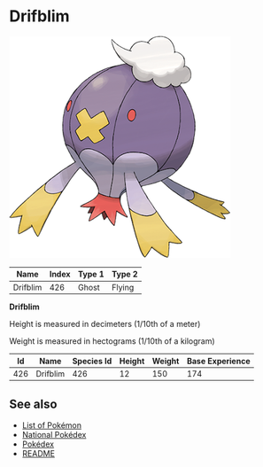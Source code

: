 # Drifblim


![Drifblim](images/426.png)

| **Name** | **Index** | **Type 1** | **Type 2** |
|----|----|----|----|
| Drifblim | 426 | Ghost | Flying  |

**Drifblim** 


Height is measured in decimeters (1/10th of a meter)

Weight is measured in hectograms (1/10th of a kilogram)

| **Id** | **Name** | **Species Id** | **Height** | **Weight** | **Base Experience** |
|--------|----------|----------------|------------|------------|---------------------|
| 426 | Drifblim | 426 | 12 | 150 | 174 |


## See also

- [List of Pokémon](../pokemon.md)
- [National Pokédex](../national_pokedex.md)
- [Pokédex](../pokedex.md)
- [README](../README.md)
